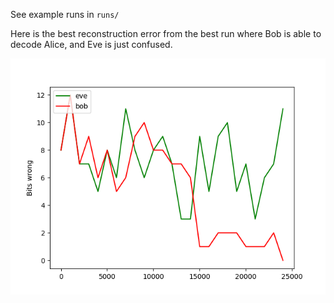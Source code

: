 
See example runs in `runs/`

Here is the best reconstruction error from the best run where Bob is able to decode Alice, and Eve is just confused.

![Reconstruction error](./runs/1/reconstruction_error.png)

